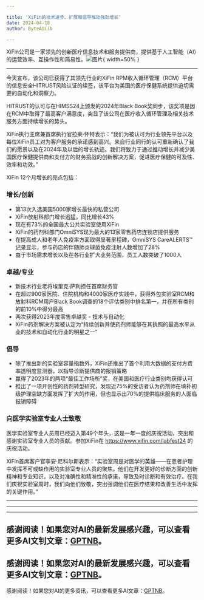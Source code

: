 ```yaml
---

title: 'XiFin的技术进步、扩展和倡导推动强劲增长'
date: 2024-04-18
author: ByteAILib

---
```


XiFin公司是一家领先的创新医疗信息技术和服务提供商，提供基于人工智能（AI）的运营效率、互操作性和简易性。![图片](https://ai-techpark.com/wp-content/uploads/2020/06/Buyer-Guide-500x281-1.jpg){ width=50% }

---
今天宣布，该公司已获得了其领先行业的XiFin RPM收入循环管理（RCM）平台的信息安全HITRUST风险认证的续签，该平台为美国的医疗保健系统提供迫切需要的自动化和洞察力。

HITRUST的认可与在HIMSS24上颁发的2024年Black Book奖同步，该奖项是因在RCM中取得了最高客户满意度，突显了该公司在医疗收入循环管理及相关技术服务方面持续增长的势头。

XiFin执行主席兼首席执行官拉莱·怀特表示：“我们为被认可为行业领先平台以及每位XiFin员工对为客户服务的承诺感到高兴。来自行业同行的认可重新确认了我们的愿景以及在2024年及以后的增长轨迹。我们将致力于通过推动增长并减少美国医疗保健提供商和支付方的财务挑战的创新解决方案，促进医疗保健的可及性、效率和功效。”

XiFin 12个月增长的亮点包括：

### 增长/创新
- 第13次入选美国5000家增长最快的私营公司
- XiFin放射科部门增长迅猛，同比增长43%
- 现在有73%的全国最大公共实验室使用XiFin
- XiFin的药剂科部门OmniSYS现为最大的13家零售药店连锁店提供服务
- 在提高成人和老年人免疫率方面取得显著里程碑，OmniSYS CareALERTS™记录显示，参与药店的伴随肺炎球菌免疫注射人数增加了28%
- 由于市场需求增长以及在各行业扩大业务范围，员工人数突破了1000人

### 卓越/专业
- 新技术行业老将埃里克·萨利担任首席财务官
- 在超过900家医院、住院机构和4000家医疗实践中，获得外包实验室RCM和放射科RCM用户Black Book调查的18个评估类别中排名第一，并在所有类别的前10%中得分最高
- 两次获得2023年度零售卓越奖 - 技术与自动化
- XiFin药剂解决方案被认定为“持续创新并使药剂师能够在其执照的最高水平从业的技术和自动化行业的明星之一”

### 倡导
- 除了推出新的实验室容量指数外，XiFin还推出了首个利用大数据的支付方费率透明度监测器，以指导诊断提供商的报销策略
- 赢得了2023年的两项“最佳工作场所”奖，在美国和医疗行业类别均获得认可
- 推出了一项开创性的药剂转型研究，发现近75%的受访者认为药剂师在填补初级护理空缺方面发挥了扩大的作用，但也显示出70%的提供临床服务的人面临报销障碍

### 向医学实验室专业人士致敬
医学实验室专业人员周已经迈入第49个年头，这是一年一度的庆祝活动，突出和感谢实验室专业人员的贡献。参加XiFin在 https://www.xifin.com/labfest24 的庆祝活动。

XiFin首席客户官李安·尼科尔斯表示：“实验室周是对医学的英雄——在患者护理中发挥不可或缺作用的实验室专业人员的聚焦。他们在开发更好的诊断方面的创新精神和专业知识，以及对准确性和精准性的承诺，导致及时诊断和有效治疗。在我们庆祝实验室周时，我们向他们致敬，突出强调他们在医疗结果和改善生活中发挥的关键作用。”

---
---

---
感谢阅读！如果您对AI的最新发展感兴趣，可以查看更多AI文钊文章：[GPTNB](https://gptnb.com)。
---
感谢阅读！如果您对AI的最新发展感兴趣，可以查看更多AI文钊文章：[GPTNB](https://gptnb.com)。
---
感谢阅读！如果您对AI的更多资讯，可以查看更多AI文章：[GPTNB](https://gptnb.com)。